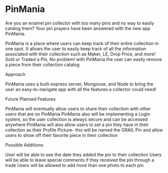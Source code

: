 # PinMania

Are you an enamel pin collector with too many pins and no way to easily catalog them? Your pin prayers have been answered with the new app PinMania.

PinMania is a place where users can keep track of their entire collection in one spot. 
It allows the user to easily keep track of all the information associated with their collection such as Maker, LE, Drop Price, and more!
Sold or Traded a Pin, No problem! with PinMania the user can easily remove a piece from their collection catalog

Approach

PinMania uses a built-express server, Mongoose, and Node to bring the user an easy-to-navigate app with all the features a collector could need!

Future Planned Features

PinMania will eventually allow users to share their collection with other users that are on PinMania
PinMania also will be implementing a Login system, so the user collection is always secure and can be accessed anywhere
PinMania will also allow users to set a pin they have in their collection as their Profile Picture- this will be named the GRAIL Pin and allow users to show off their favorite piece in their collection

Possible Additions

User will be able to see the date they added the pin to their collection
Users will be able to leave special comments if they received the pin through a trade
Users will be allowed to add more than one photo to each pin
